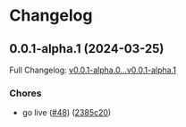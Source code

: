 # Changelog

## 0.0.1-alpha.1 (2024-03-25)

Full Changelog: [v0.0.1-alpha.0...v0.0.1-alpha.1](https://github.com/midday-ai/midday/compare/v0.0.1-alpha.0...v0.0.1-alpha.1)

### Chores

* go live ([#48](https://github.com/midday-ai/midday/issues/48)) ([2385c20](https://github.com/midday-ai/midday/commit/2385c20dfac27fa1376439e43e13162fc7e8197d))
